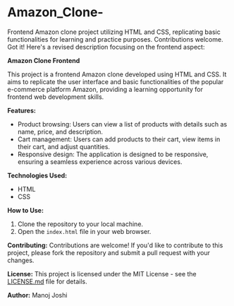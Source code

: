 # Amazon_Clone-
Frontend Amazon clone project utilizing HTML and CSS, replicating basic functionalities for learning and practice purposes. Contributions welcome.
Got it! Here's a revised description focusing on the frontend aspect:

**Amazon Clone Frontend**

This project is a frontend Amazon clone developed using HTML and CSS. It aims to replicate the user interface and basic functionalities of the popular e-commerce platform Amazon, providing a learning opportunity for frontend web development skills.

**Features:**
- Product browsing: Users can view a list of products with details such as name, price, and description.
- Cart management: Users can add products to their cart, view items in their cart, and adjust quantities.
- Responsive design: The application is designed to be responsive, ensuring a seamless experience across various devices.

**Technologies Used:**
- HTML
- CSS

**How to Use:**
1. Clone the repository to your local machine.
2. Open the `index.html` file in your web browser.

**Contributing:**
Contributions are welcome! If you'd like to contribute to this project, please fork the repository and submit a pull request with your changes.

**License:**
This project is licensed under the MIT License - see the [LICENSE.md](LICENSE.md) file for details.

**Author:**
Manoj Joshi

